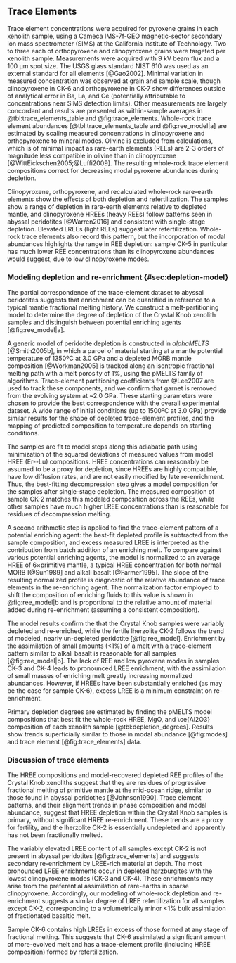 ## Trace Elements

Trace element concentrations were acquired for pyroxene grains
in each xenolith sample,
using a Cameca IMS-7f-GEO magnetic-sector secondary ion mass
spectrometer (SIMS) at the California Institute of Technology. Two to
three each of orthopyroxene and clinopyroxene grains were targeted per
xenolith sample. Measurements were acquired with 9 kV beam flux and a
100 µm spot size. The USGS glass standard NIST 610 was used as an
external standard for all elements [@Gao2002].
Minimal variation in measured concentration was observed
at grain and sample scale, though clinopyroxene in CK-6 and
orthopyroxene in CK-7 show differences outside of analytical error in
Ba, La, and Ce (potentially attributable to concentrations near SIMS
detection limits). Other measurements are largely concordant and results are
presented as within-sample averages in @tbl:trace_elements_table and
@fig:trace_elements. Whole-rock trace element abundances
[@tbl:trace_elements_table and @fig:ree_model|a] are estimated by scaling
measured concentrations in clinopyroxene and orthopyroxene to mineral modes.
Olivine is excluded from calculations, which is of minimal impact as rare-earth
elements (REEs) are 2-3 orders of magnitude less compatible in olivine than in
clinopyroxene [@WittEickschen2005;@Luffi2009]. The resulting whole-rock trace
element compositions correct for decreasing modal pyroxene abundances during
depletion.

Clinopyroxene, orthopyroxene, and recalculated whole-rock rare-earth elements
show the effects of both depletion and refertilization. The samples show
a range of depletion in rare-earth elements relative to depleted mantle, and
clinopyroxene HREEs (heavy REEs) follow patterns seen in abyssal peridotites
[@Warren2016] and consistent with single-stage depletion. Elevated LREEs (light
REEs) suggest later refertilization. Whole-rock trace elements also record this
pattern, but the incorporation of modal abundances highlights the range in REE
depletion: sample CK-5 in particular has much lower REE concentrations than its
clinopyroxene abundances would suggest, due to low clinopyroxene modes.

<!--[[trace_elements]]-->

### Modeling depletion and re-enrichment {#sec:depletion-model}

The partial correspondence of the trace-element dataset to abyssal peridotites
suggests that enrichment can be quantified in reference to a typical mantle
fractional melting history. We construct a melt-partitioning model to determine
the degree of depletion of the Crystal Knob xenolith samples and distinguish
between potential enriching agents [@fig:ree_model|a].

A generic model of peridotite depletion is constructed in *alphaMELTS*
[@Smith2005b], in which a parcel of material starting at a mantle potential
temperature of 1350ºC at 3.0 GPa and a depleted MORB mantle composition
[@Workman2005] is tracked along an isentropic fractional melting path with
a melt porosity of 1%, using the pMELTS family of algorithms. Trace-element
partitioning coefficients from @Lee2007 are used to track these components, and
we confirm that garnet is removed from the evolving system at ~2.0 GPa. These
starting parameters were chosen to provide the best correspondence with the
overall experimental dataset. A wide range of initial conditions (up to 1500ºC
at 3.0 GPa) provide similar results for the shape of depleted trace-element
profiles, and the mapping of predicted composition to temperature depends on
starting conditions.

The samples are fit to model steps along this adiabatic
path using minimization of the squared deviations of measured values from model
HREE (Er--Lu) compositions. HREE concentrations can reasonably be assumed to be
a proxy for depletion, since HREEs are highly compatible, have low diffusion
rates, and are not easily modified by late re-enrichment. Thus, the
best-fitting decompression step gives a model composition for the samples after
single-stage depletion. The measured composition of sample CK-2 matches this
modeled composition across the REEs, while other samples have much higher LREE
concentrations than is reasonable for residues of decompression melting.

A second arithmetic step is applied to find the trace-element pattern of
a potential enriching agent: the best-fit depleted profile is subtracted from
the sample composition, and excess measured LREE is interpreted as the
contribution from batch addition of an enriching melt. To compare against
various potential enriching agents, the model is normalized to an average
HREE of 6$\times$primitive mantle, a typical HREE concentration for both normal
MORB [@Sun1989] and alkali basalt [@Farmer1995]. The slope of the resulting
normalized profile is diagnostic of the relative abundance of trace elements in
the re-enriching agent. The normalization factor employed to shift the
composition of enriching fluids to this value is shown in @fig:ree_model|b and
is proportional to the relative amount of material added during re-enrichment
(assuming a consistent composition).

The model results confirm the that the Crystal Knob samples were variably
depleted and re-enriched, while the fertile lherzolite CK-2 follows the trend
of modeled, nearly un-depleted peridotite [@fig:ree_model]. Enrichment by the
assimilation of small amounts (<1%) of a melt with a trace-element pattern
similar to alkali basalt is reasonable for all samples [@fig:ree_model|b]. The
lack of REE and low pyroxene modes in samples CK-3 and CK-4 leads to pronounced
LREE enrichment, with the assimilation of small masses of enriching melt
greatly increasing normalized abundances. However, if HREEs have been
substantially enriched (as may be the case for sample CK-6), excess LREE is
a minimum constraint on re-enrichment.

Primary depletion degrees are estimated by finding
the pMELTS model compositions that best fit the whole-rock HREE, MgO, and
\ce{Al2O3} composition of each xenolith sample [@tbl:depletion_degrees].
Results show trends superficially similar to those in modal abundance
[@fig:modes] and trace element [@fig:trace_elements] data.

<!--[[ree_model]]-->
<!--[[ree_trends]]-->

<!--[[depletion_degrees]]-->

### Discussion of trace elements

The HREE compositions and model-recovered depleted REE profiles of the Crystal
Knob xenoliths suggest that they are residues of progressive fractional melting
of primitive mantle at the mid-ocean ridge, similar to those found in abyssal
peridotites [@Johnson1990]. Trace element patterns, and their alignment trends
in phase composition and modal abundance, suggest that HREE depletion within
the Crystal Knob samples is primary, without significant HREE re-enrichment.
These trends are a proxy for fertility, and the lherzolite CK-2 is essentially
undepleted and apparently has not been fractionally melted.

The variably elevated LREE content of all samples except CK-2 is not present in
abyssal peridotites [@fig:trace_elements] and suggests secondary re-enrichment
by LREE-rich material at depth. The most pronounced LREE enrichments occur in
depleted harzburgites with the lowest clinopyroxene modes (CK-3 and CK-4).
These enrichments may arise from the preferential assimilation of rare-earths
in sparse clinopyroxene. Accordingly, our modeling of whole-rock depletion and
re-enrichment suggests a similar degree of LREE refertilization for all samples
except CK-2, corresponding to a volumetrically minor <1% bulk assimilation of
fractionated basaltic melt.

Sample CK-6 contains high LREEs in excess of those formed at any stage of
fractional melting. This suggests that CK-6 assimilated a significant amount of
more-evolved melt and has a trace-element profile (including HREE composition)
formed by refertilization.

